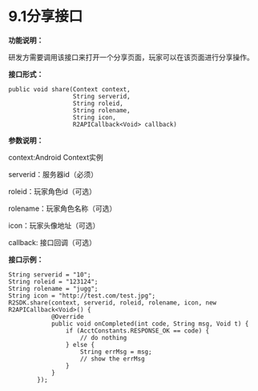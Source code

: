 # 9.1分享接口

**功能说明：**

研发方需要调用该接口来打开一个分享页面，玩家可以在该页面进行分享操作。

**接口形式：**

```text
public void share(Context context, 
                  String serverid, 
                  String roleid, 
                  String rolename, 
                  String icon, 
                  R2APICallback<Void> callback)
```

**参数说明：**

context:Android Context实例

serverid：服务器id（必须）

roleid：玩家角色id（可选）

rolename：玩家角色名称（可选）

icon：玩家头像地址（可选）

callback: 接口回调（可选）

**接口示例：**

```text
String serverid = "10";
String roleid = "123124";
String rolename = "jugg";
String icon = "http://test.com/test.jpg";
R2SDK.share(context, serverid, roleid, rolename, icon, new R2APICallback<Void>() {
            @Override
            public void onCompleted(int code, String msg, Void t) {
                if (AcctConstants.RESPONSE_OK == code) {
                    // do nothing
                } else {
                    String errMsg = msg;
                    // show the errMsg
                }
            }
        });
```

